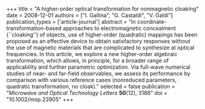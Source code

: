 +++
title = "A higher-order optical transformation for nonmagnetic cloaking"
date = 2008-12-01
authors = ["I. Gallina", "G. Castaldi", "V. Galdi"]
publication_types = ['article-journal']
abstract = "In coordinate-transformation-based approaches to electromagnetic concealment (``cloaking'') of objects, use of higher-order (quadratic) mappings has been proposed as an effective device to obtain satisfactory responses without the use of magnetic materials that are complicated to synthesize at optical frequencies. In this article, we explore a new higher-order algebraic transformation, which allows, in principle, for a broader range of applicability and further parametric optimization. Via full-wave numerical studies of near- and far-field observables, we assess its performance by comparison with various reference cases (nonreduced parameters, quadratic transformation, no cloak)."
selected = false
publication = "*Microwave and Optical Technology Letters* **50**(12), 3186"
doi = "10.1002/mop.23905"
+++
